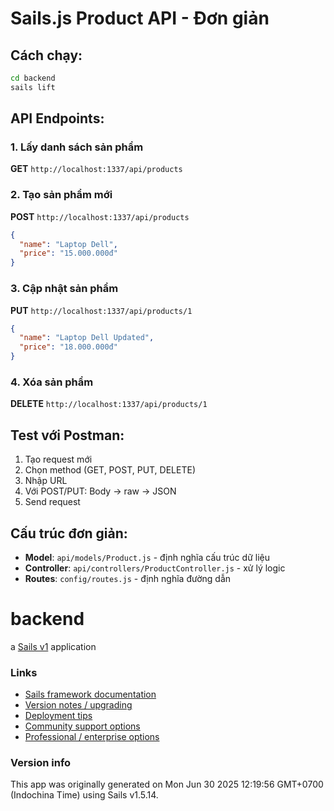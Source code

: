 # Sails.js Product API - Đơn giản

## Cách chạy:
```bash
cd backend
sails lift
```

## API Endpoints:

### 1. Lấy danh sách sản phẩm
**GET** `http://localhost:1337/api/products`

### 2. Tạo sản phẩm mới
**POST** `http://localhost:1337/api/products`
```json
{
  "name": "Laptop Dell",
  "price": "15.000.000đ"
}
```

### 3. Cập nhật sản phẩm
**PUT** `http://localhost:1337/api/products/1`
```json
{
  "name": "Laptop Dell Updated",
  "price": "18.000.000đ"
}
```

### 4. Xóa sản phẩm
**DELETE** `http://localhost:1337/api/products/1`

## Test với Postman:

1. Tạo request mới
2. Chọn method (GET, POST, PUT, DELETE)
3. Nhập URL
4. Với POST/PUT: Body → raw → JSON
5. Send request

## Cấu trúc đơn giản:
- **Model**: `api/models/Product.js` - định nghĩa cấu trúc dữ liệu
- **Controller**: `api/controllers/ProductController.js` - xử lý logic
- **Routes**: `config/routes.js` - định nghĩa đường dẫn

# backend

a [Sails v1](https://sailsjs.com) application


### Links

+ [Sails framework documentation](https://sailsjs.com/get-started)
+ [Version notes / upgrading](https://sailsjs.com/documentation/upgrading)
+ [Deployment tips](https://sailsjs.com/documentation/concepts/deployment)
+ [Community support options](https://sailsjs.com/support)
+ [Professional / enterprise options](https://sailsjs.com/enterprise)


### Version info

This app was originally generated on Mon Jun 30 2025 12:19:56 GMT+0700 (Indochina Time) using Sails v1.5.14.

<!-- Internally, Sails used [`sails-generate@2.0.13`](https://github.com/balderdashy/sails-generate/tree/v2.0.13/lib/core-generators/new). -->



<!--
Note:  Generators are usually run using the globally-installed `sails` CLI (command-line interface).  This CLI version is _environment-specific_ rather than app-specific, thus over time, as a project's dependencies are upgraded or the project is worked on by different developers on different computers using different versions of Node.js, the Sails dependency in its package.json file may differ from the globally-installed Sails CLI release it was originally generated with.  (Be sure to always check out the relevant [upgrading guides](https://sailsjs.com/upgrading) before upgrading the version of Sails used by your app.  If you're stuck, [get help here](https://sailsjs.com/support).)
-->

